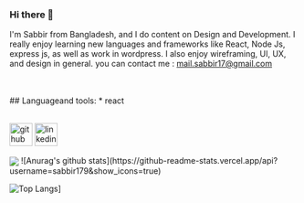 ### Hi there 👋

I'm Sabbir from Bangladesh, and I do content on Design and Development. I really enjoy learning new languages and frameworks like React, Node Js, express js, as well as work in wordpress. I also enjoy wireframing, UI, UX, and design in general. you can contact me : mail.sabbir17@gmail.com

<br/>
<br/>
## Languageand tools:
* react

<br/>
<br/>

[<img src='https://cdn.jsdelivr.net/npm/simple-icons@3.0.1/icons/github.svg' alt='github' height='40'>](https://github.com/sabbir179)  [<img src='https://cdn.jsdelivr.net/npm/simple-icons@3.0.1/icons/linkedin.svg' alt='linkedin' height='40'>](https://www.linkedin.com/in/sabbir-ahmed-623b609/)  

<img align="center" src="https://github-readme-stats.vercel.app/api/![Top Langs](https://github-readme-stats.vercel.app/api/top-langs/?username=sabbir179&exclude_repo=github-readme-stats,sabbir179.github.io)]/?username=sabbir179&theme=![Anurag's github stats](https://github-readme-stats.vercel.app/api?username=sabbir179&show_icons=true)" />
![Anurag's github stats](https://github-readme-stats.vercel.app/api?username=sabbir179&show_icons=true)




![Top Langs](https://github-readme-stats.vercel.app/api/top-langs/?username=sabbir179&exclude_repo=github-readme-stats,sabbir179.github.io)]
